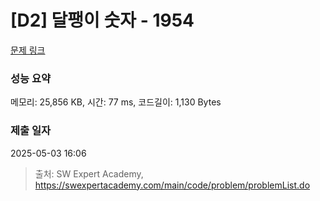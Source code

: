 # [D2] 달팽이 숫자 - 1954 

[문제 링크](https://swexpertacademy.com/main/code/problem/problemDetail.do?contestProbId=AV5PobmqAPoDFAUq) 

### 성능 요약

메모리: 25,856 KB, 시간: 77 ms, 코드길이: 1,130 Bytes

### 제출 일자

2025-05-03 16:06



> 출처: SW Expert Academy, https://swexpertacademy.com/main/code/problem/problemList.do